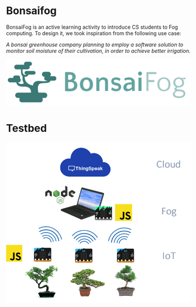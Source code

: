 # Bonsaifog 
BonsaiFog is an active learning activity to introduce CS students to Fog computing. To design it, we took inspiration from the following use case:

_A bonsai greenhouse company planning to employ a software solution to monitor soil moisture of their cultivation, in order to achieve better irrigation._

![Bonsai](./img/logo.png)

# Testbed

![testbed](./img/testbed.png)